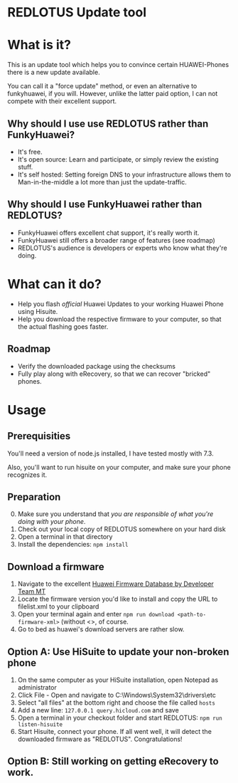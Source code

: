 # REDLOTUS Update tool

# What is it?
This is an update tool which helps you to convince certain HUAWEI-Phones there is a new update available.

You can call it a "force update" method, or even an alternative to funkyhuawei, if you will. However, unlike the latter
paid option, I can not compete with their excellent support.

## Why should I use use REDLOTUS rather than FunkyHuawei?

* It's free.
* It's open source: Learn and participate, or simply review the existing stuff.
* It's self hosted: Setting foreign DNS to your infrastructure allows them to Man-in-the-middle a lot more than just
  the update-traffic.

## Why should I use FunkyHuawei rather than REDLOTUS?

- FunkyHuawei offers excellent chat support, it's really worth it.
- FunkyHuawei still offers a broader range of features (see roadmap)
- REDLOTUS's audience is developers or experts who know what they're doing.

# What can it do?

- Help you flash *official* Huawei Updates to your working Huawei Phone using Hisuite.
- Help you download the respective firmware to your computer, so that the actual flashing goes faster.

## Roadmap

- Verify the downloaded package using the checksums
- Fully play along with eRecovery, so that we can recover "bricked" phones.

# Usage
## Prerequisities

You'll need a version of node.js installed, I have tested mostly with 7.3.

Also, you'll want to run hisuite on your computer, and make sure your phone recognizes it.

## Preparation

0. Make sure you understand that *you are responsible of what you're doing with your phone*.
1. Check out your local copy of REDLOTUS somewhere on your hard disk
2. Open a terminal in that directory
3. Install the dependencies: `npm install`

## Download a firmware
1. Navigate to the excellent [Huawei Firmware Database by Developer Team MT](http://hwmt.ru/hwmtsite/firmware-database/)
2. Locate the firmware version you'd like to install and copy the URL to filelist.xml to your clipboard
3. Open your terminal again and enter `npm run download <path-to-firmware-xml>` (without &lt;&gt;, of course.
4. Go to bed as huawei's download servers are rather slow.

## Option A: Use HiSuite to update your non-broken phone
1. On the same computer as your HiSuite installation, open Notepad as administrator
2. Click File - Open and navigate to C:\Windows\System32\drivers\etc
3. Select "all files" at the bottom right and choose the file called `hosts`
4. Add a new line: `127.0.0.1 query.hicloud.com` and save
5. Open a terminal in your checkout folder and start REDLOTUS: `npm run listen-hisuite`
6. Start Hisuite, connect your phone. If all went well, it will detect the downloaded firmware as "REDLOTUS". Congratulations!

## Option B: Still working on getting eRecovery to work.
